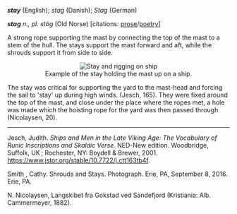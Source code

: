 **_stay_** (English); _stag_ (Danish); _Stag_ (German)

_**stag** n., pl. stög_ (Old Norse) [citations: [prose](https://onp.ku.dk/onp/onp.php?o74925)/[poetry](https://lexiconpoeticum.org/m.php?p=lemma&i=78815)]  

A strong rope supporting the mast by connecting the top of the mast to a stem of the hull. The stays support the  mast forward and aft, while the shrouds support it from side to side. 

<div align="center">
  
  ![Stay and rigging on ship](../images/Stay_sources.png)  
  Example of the stay holding the mast up on a ship. 

</div>

  The stay was critical for supporting the yard to the mast-head and forcing the sail to 'stay' up during high winds. (Jesch, 165). They were fixed around the top of the mast, and close under the place where the ropes met, a hole was made which the hoisting rope for the yard was then passed through (Nicolaysen, 20). 
  
---

  Jesch, Judith. _Ships and Men in the Late Viking Age: The Vocabulary of Runic Inscriptions and Skaldic Verse._ NED-New edition. Woodbridge, Suffolk, UK ; Rochester, NY: 
Boydell & Brewer, 2001. https://www.jstor.org/stable/10.7722/j.ctt163tb4f.

 Smith , Cathy. Shrouds and Stays. Photograph. Erie, PA, September 8, 2016. Erie, PA. 

 N. Nicolaysen, Langskibet fra Gokstad ved Sandefjord (Kristiania: Alb. Cammermeyer, 1882).
